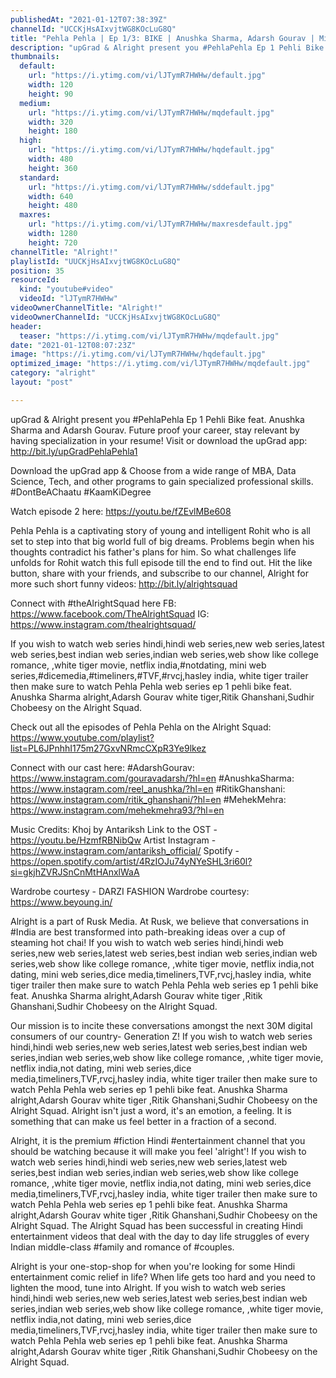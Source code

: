 ```yaml
---
publishedAt: "2021-01-12T07:38:39Z"
channelId: "UCCKjHsAIxvjtWG8KOcLuG8Q"
title: "Pehla Pehla | Ep 1/3: BIKE | Anushka Sharma, Adarsh Gourav | Mini Web Series | Alright!"
description: "upGrad & Alright present you #PehlaPehla Ep 1 Pehli Bike feat. Anushka Sharma and Adarsh Gourav. Future proof your career, stay relevant by having specialization in your resume! Visit or download the upGrad app: http://bit.ly/upGradPehlaPehla1\n\nDownload the upGrad app & Choose from a wide range of MBA, Data Science, Tech, and other programs to gain specialized professional skills. #DontBeAChaatu #KaamKiDegree\n\nWatch episode 2 here: https://youtu.be/fZEvlMBe608\n\nPehla Pehla is a captivating story of young and intelligent Rohit who is all set to step into that big world full of big dreams. Problems begin when his thoughts contradict his father's plans for him. So what challenges life unfolds for Rohit watch this full episode till the end to find out. \nHit the like button, share with your friends, and subscribe to our channel, Alright for more such short funny videos: http://bit.ly/alrightsquad\n\nConnect with #theAlrightSquad here\nFB: https://www.facebook.com/TheAlrightSquad\nIG: https://www.instagram.com/thealrightsquad/\n\nIf you wish to watch web series hindi,hindi web series,new web series,latest web series,best indian web series,indian web series,web show like college romance, ,white tiger movie, netflix india,#notdating, mini web series,#dicemedia,#timeliners,#TVF,#rvcj,hasley india, white tiger trailer then make sure to watch Pehla Pehla web series ep 1 pehli bike feat. Anushka Sharma alright,Adarsh Gourav white tiger,Ritik Ghanshani,Sudhir Chobeesy on the Alright Squad. \n\n\nCheck out all the episodes of Pehla Pehla on the Alright Squad: https://www.youtube.com/playlist?list=PL6JPnhhI175m27GxvNRmcCXpR3Ye9lkez\n\nConnect with our cast here:\n#AdarshGourav: https://www.instagram.com/gouravadarsh/?hl=en\n#AnushkaSharma: https://www.instagram.com/reel_anushka/?hl=en\n#RitikGhanshani: https://www.instagram.com/ritik_ghanshani/?hl=en\n#MehekMehra: https://www.instagram.com/mehekmehra93/?hl=en\n\nMusic Credits: Khoj by Antariksh\nLink to the OST - https://youtu.be/HzmfRBNibQw\nArtist Instagram - https://www.instagram.com/antariksh_official/\nSpotify - https://open.spotify.com/artist/4RzIOJu74yNYeSHL3ri60l?si=gkjhZVRJSnCnMtHAnxlWaA\n\nWardrobe courtesy - DARZI FASHION\nWardrobe courtesy: https://www.beyoung.in/\n\nAlright is a part of Rusk Media. At Rusk, we believe that conversations in #India are best transformed into path-breaking ideas over a cup of steaming hot chai! If you wish to watch web series hindi,hindi web series,new web series,latest web series,best indian web series,indian web series,web show like college romance, ,white tiger movie, netflix india,not dating, mini web series,dice media,timeliners,TVF,rvcj,hasley india, white tiger trailer then make sure to watch Pehla Pehla web series ep 1 pehli bike feat. Anushka Sharma alright,Adarsh Gourav white tiger ,Ritik Ghanshani,Sudhir Chobeesy on the Alright Squad. \n\n\nOur mission is to incite these conversations amongst the next 30M digital consumers of our country- Generation Z! If you wish to watch web series hindi,hindi web series,new web series,latest web series,best indian web series,indian web series,web show like college romance, ,white tiger movie, netflix india,not dating, mini web series,dice media,timeliners,TVF,rvcj,hasley india, white tiger trailer then make sure to watch Pehla Pehla web series ep 1 pehli bike feat. Anushka Sharma alright,Adarsh Gourav white tiger ,Ritik Ghanshani,Sudhir Chobeesy on the Alright Squad. Alright isn't just a word, it's an emotion, a feeling. It is something that can make us feel better in a fraction of a second.\n\nAlright, it is the premium #fiction Hindi #entertainment channel that you should be watching because it will make you feel 'alright'! If you wish to watch web series hindi,hindi web series,new web series,latest web series,best indian web series,indian web series,web show like college romance, ,white tiger movie, netflix india,not dating, mini web series,dice media,timeliners,TVF,rvcj,hasley india, white tiger trailer then make sure to watch Pehla Pehla web series ep 1 pehli bike feat. Anushka Sharma alright,Adarsh Gourav white tiger ,Ritik Ghanshani,Sudhir Chobeesy on the Alright Squad. The Alright Squad has been successful in creating Hindi entertainment videos that deal with the day to day life struggles of every Indian middle-class #family and romance of #couples.\n\nAlright is your one-stop-shop for when you're looking for some Hindi entertainment comic relief in life? When life gets too hard and you need to lighten the mood, tune into Alright. If you wish to watch web series hindi,hindi web series,new web series,latest web series,best indian web series,indian web series,web show like college romance, ,white tiger movie, netflix india,not dating, mini web series,dice media,timeliners,TVF,rvcj,hasley india, white tiger trailer then make sure to watch Pehla Pehla web series ep 1 pehli bike feat. Anushka Sharma alright,Adarsh Gourav white tiger ,Ritik Ghanshani,Sudhir Chobeesy on the Alright Squad."
thumbnails:
  default:
    url: "https://i.ytimg.com/vi/lJTymR7HWHw/default.jpg"
    width: 120
    height: 90
  medium:
    url: "https://i.ytimg.com/vi/lJTymR7HWHw/mqdefault.jpg"
    width: 320
    height: 180
  high:
    url: "https://i.ytimg.com/vi/lJTymR7HWHw/hqdefault.jpg"
    width: 480
    height: 360
  standard:
    url: "https://i.ytimg.com/vi/lJTymR7HWHw/sddefault.jpg"
    width: 640
    height: 480
  maxres:
    url: "https://i.ytimg.com/vi/lJTymR7HWHw/maxresdefault.jpg"
    width: 1280
    height: 720
channelTitle: "Alright!"
playlistId: "UUCKjHsAIxvjtWG8KOcLuG8Q"
position: 35
resourceId:
  kind: "youtube#video"
  videoId: "lJTymR7HWHw"
videoOwnerChannelTitle: "Alright!"
videoOwnerChannelId: "UCCKjHsAIxvjtWG8KOcLuG8Q"
header:
  teaser: "https://i.ytimg.com/vi/lJTymR7HWHw/mqdefault.jpg"
date: "2021-01-12T08:07:23Z"
image: "https://i.ytimg.com/vi/lJTymR7HWHw/hqdefault.jpg"
optimized_image: "https://i.ytimg.com/vi/lJTymR7HWHw/mqdefault.jpg"
category: "alright"
layout: "post"

---
```

upGrad & Alright present you #PehlaPehla Ep 1 Pehli Bike feat. Anushka Sharma and Adarsh Gourav. Future proof your career, stay relevant by having specialization in your resume! Visit or download the upGrad app: http://bit.ly/upGradPehlaPehla1

Download the upGrad app & Choose from a wide range of MBA, Data Science, Tech, and other programs to gain specialized professional skills. #DontBeAChaatu #KaamKiDegree

Watch episode 2 here: https://youtu.be/fZEvlMBe608

Pehla Pehla is a captivating story of young and intelligent Rohit who is all set to step into that big world full of big dreams. Problems begin when his thoughts contradict his father's plans for him. So what challenges life unfolds for Rohit watch this full episode till the end to find out. 
Hit the like button, share with your friends, and subscribe to our channel, Alright for more such short funny videos: http://bit.ly/alrightsquad

Connect with #theAlrightSquad here
FB: https://www.facebook.com/TheAlrightSquad
IG: https://www.instagram.com/thealrightsquad/

If you wish to watch web series hindi,hindi web series,new web series,latest web series,best indian web series,indian web series,web show like college romance, ,white tiger movie, netflix india,#notdating, mini web series,#dicemedia,#timeliners,#TVF,#rvcj,hasley india, white tiger trailer then make sure to watch Pehla Pehla web series ep 1 pehli bike feat. Anushka Sharma alright,Adarsh Gourav white tiger,Ritik Ghanshani,Sudhir Chobeesy on the Alright Squad. 


Check out all the episodes of Pehla Pehla on the Alright Squad: https://www.youtube.com/playlist?list=PL6JPnhhI175m27GxvNRmcCXpR3Ye9lkez

Connect with our cast here:
#AdarshGourav: https://www.instagram.com/gouravadarsh/?hl=en
#AnushkaSharma: https://www.instagram.com/reel_anushka/?hl=en
#RitikGhanshani: https://www.instagram.com/ritik_ghanshani/?hl=en
#MehekMehra: https://www.instagram.com/mehekmehra93/?hl=en

Music Credits: Khoj by Antariksh
Link to the OST - https://youtu.be/HzmfRBNibQw
Artist Instagram - https://www.instagram.com/antariksh_official/
Spotify - https://open.spotify.com/artist/4RzIOJu74yNYeSHL3ri60l?si=gkjhZVRJSnCnMtHAnxlWaA

Wardrobe courtesy - DARZI FASHION
Wardrobe courtesy: https://www.beyoung.in/

Alright is a part of Rusk Media. At Rusk, we believe that conversations in #India are best transformed into path-breaking ideas over a cup of steaming hot chai! If you wish to watch web series hindi,hindi web series,new web series,latest web series,best indian web series,indian web series,web show like college romance, ,white tiger movie, netflix india,not dating, mini web series,dice media,timeliners,TVF,rvcj,hasley india, white tiger trailer then make sure to watch Pehla Pehla web series ep 1 pehli bike feat. Anushka Sharma alright,Adarsh Gourav white tiger ,Ritik Ghanshani,Sudhir Chobeesy on the Alright Squad. 


Our mission is to incite these conversations amongst the next 30M digital consumers of our country- Generation Z! If you wish to watch web series hindi,hindi web series,new web series,latest web series,best indian web series,indian web series,web show like college romance, ,white tiger movie, netflix india,not dating, mini web series,dice media,timeliners,TVF,rvcj,hasley india, white tiger trailer then make sure to watch Pehla Pehla web series ep 1 pehli bike feat. Anushka Sharma alright,Adarsh Gourav white tiger ,Ritik Ghanshani,Sudhir Chobeesy on the Alright Squad. Alright isn't just a word, it's an emotion, a feeling. It is something that can make us feel better in a fraction of a second.

Alright, it is the premium #fiction Hindi #entertainment channel that you should be watching because it will make you feel 'alright'! If you wish to watch web series hindi,hindi web series,new web series,latest web series,best indian web series,indian web series,web show like college romance, ,white tiger movie, netflix india,not dating, mini web series,dice media,timeliners,TVF,rvcj,hasley india, white tiger trailer then make sure to watch Pehla Pehla web series ep 1 pehli bike feat. Anushka Sharma alright,Adarsh Gourav white tiger ,Ritik Ghanshani,Sudhir Chobeesy on the Alright Squad. The Alright Squad has been successful in creating Hindi entertainment videos that deal with the day to day life struggles of every Indian middle-class #family and romance of #couples.

Alright is your one-stop-shop for when you're looking for some Hindi entertainment comic relief in life? When life gets too hard and you need to lighten the mood, tune into Alright. If you wish to watch web series hindi,hindi web series,new web series,latest web series,best indian web series,indian web series,web show like college romance, ,white tiger movie, netflix india,not dating, mini web series,dice media,timeliners,TVF,rvcj,hasley india, white tiger trailer then make sure to watch Pehla Pehla web series ep 1 pehli bike feat. Anushka Sharma alright,Adarsh Gourav white tiger ,Ritik Ghanshani,Sudhir Chobeesy on the Alright Squad.
